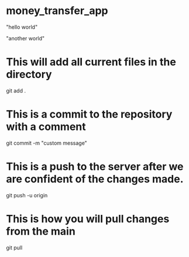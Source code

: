 # money_transfer_app

"hello world"

"another world"

# This will add all current files in the directory
git add . 

# This is a commit to the repository with a comment
git commit -m "custom message"

# This is a push to the server after we are confident of the changes made.
git push -u origin

# This is how you will pull changes from the main
git pull